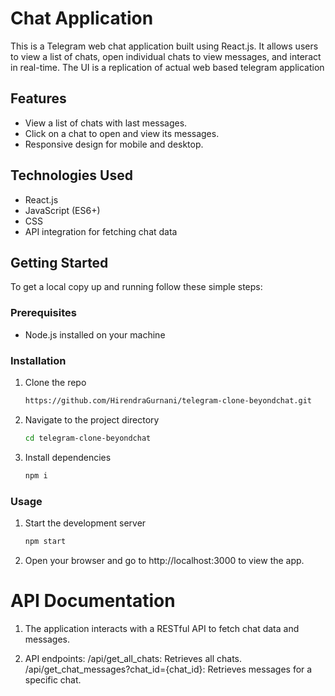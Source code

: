 # Chat Application

This is a Telegram web chat application built using React.js. It allows users to view a list of chats, open individual chats to view messages, and interact in real-time. The UI is a replication of actual web based telegram application

## Features

- View a list of chats with last messages.
- Click on a chat to open and view its messages.
- Responsive design for mobile and desktop.

## Technologies Used

- React.js
- JavaScript (ES6+)
- CSS
- API integration for fetching chat data

## Getting Started

To get a local copy up and running follow these simple steps:

### Prerequisites

- Node.js installed on your machine

### Installation

1. Clone the repo
   ```sh
   https://github.com/HirendraGurnani/telegram-clone-beyondchat.git

2. Navigate to the project directory
   ```sh
   cd telegram-clone-beyondchat

3. Install dependencies
   ```sh
   npm i

### Usage

1. Start the development server
   ```sh
   npm start

2. Open your browser and go to http://localhost:3000 to view the app.

# API Documentation

1. The application interacts with a RESTful API to fetch chat data and messages.

2. API endpoints:
/api/get_all_chats: Retrieves all chats.
/api/get_chat_messages?chat_id={chat_id}: Retrieves messages for a specific chat.